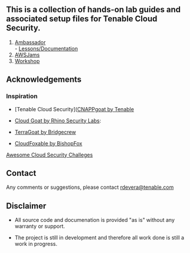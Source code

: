 ## This is a collection of hands-on lab guides and associated setup files for Tenable Cloud Security.

1.  [Ambassador](/ambassador/README.md)  
        - [Lessons/Documentation](https://github.com/rickdevera/oh_cnapp/wiki/Tenable-Cloud-Security-Training-for-Ambassadors)
1.  [AWSJams](/jams/README.md)
1.  [Workshop](/workshop/README.md)
## Acknowledgements

### Inspiration


* [Tenable Cloud Security]([CNAPPgoat by Tenable](https://github.com/ermetic-research/cnappgoat)

* [Cloud Goat by Rhino Security Labs](https://github.com/RhinoSecurityLabs/cloudgoat):

* [TerraGoat by Bridgecrew](https://github.com/bridgecrewio/terragoat)

* [CloudFoxable by BishopFox](https://github.com/BishopFox/iam-vulnerable)

 [Awesome Cloud Security Challeges](https://github.com/mikeprivette/awesome-sec-challenges) 


## Contact

Any comments or suggestions, please contact [rdevera@tenable.com](mailto:rdevera@tenable.com)

## Disclaimer

* All source code and documenation is provided "as is" without any warranty or support.

* The project is still in development and therefore all work done is still a work in progress.  